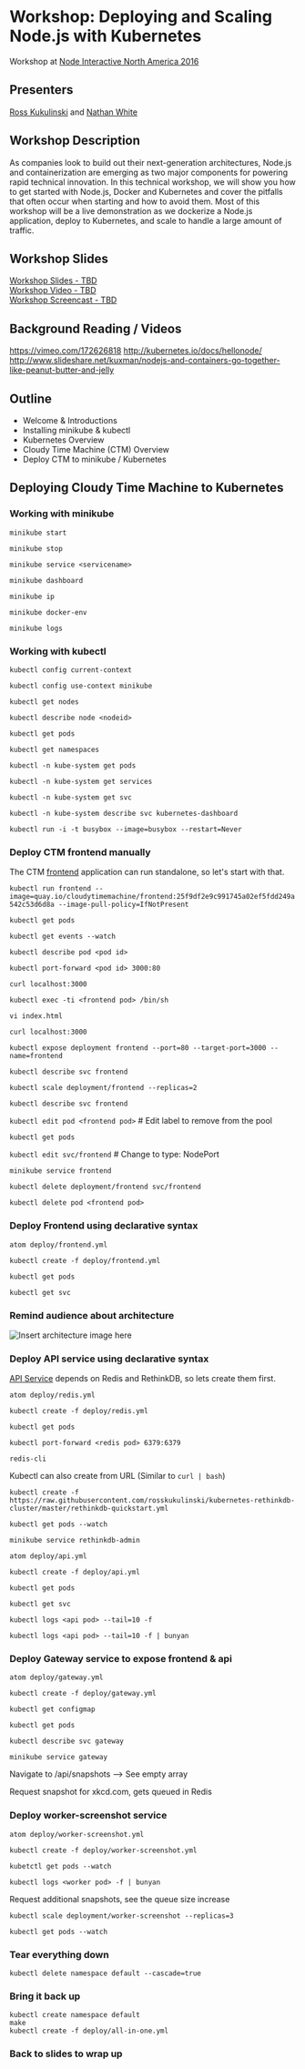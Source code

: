 # Workshop: Deploying and Scaling Node.js with Kubernetes

Workshop at [Node Interactive North America 2016](http://events.linuxfoundation.org/events/node-interactive)

## Presenters
[Ross Kukulinski](https://twitter.com/rosskukulinski) and [Nathan White](https://twitter.com/_nw_)


## Workshop Description

As companies look to build out their next-generation architectures, Node.js and containerization are emerging as two major components for powering rapid technical innovation. In this technical workshop, we will show you how to get started with Node.js, Docker and Kubernetes and cover the pitfalls that often occur when starting and how to avoid them. Most of this workshop will be a live demonstration as we dockerize a Node.js application, deploy to Kubernetes, and scale to handle a large amount of traffic.


## Workshop Slides

[Workshop Slides - TBD]()  
[Workshop Video - TBD]()  
[Workshop Screencast - TBD]()

## Background Reading / Videos

https://vimeo.com/172626818
http://kubernetes.io/docs/hellonode/
http://www.slideshare.net/kuxman/nodejs-and-containers-go-together-like-peanut-butter-and-jelly

## Outline

* Welcome & Introductions
* Installing minikube & kubectl
* Kubernetes Overview
* Cloudy Time Machine (CTM) Overview
* Deploy CTM to minikube / Kubernetes

## Deploying Cloudy Time Machine to Kubernetes

### Working with minikube

```minikube start```

```minikube stop```

```minikube service <servicename>```

```minikube dashboard```

```minikube ip```

```minikube docker-env```

```minikube logs```


### Working with kubectl

```kubectl config current-context```

```kubectl config use-context minikube```

```kubectl get nodes```

```kubectl describe node <nodeid>```

```kubectl get pods```

```kubectl get namespaces```

```kubectl -n kube-system get pods```

```kubectl -n kube-system get services```

```kubectl -n kube-system get svc```

```kubectl -n kube-system describe svc kubernetes-dashboard```

```kubectl run -i -t busybox --image=busybox --restart=Never```


### Deploy CTM frontend manually

The CTM [frontend](https://github.com/cloudytimemachine/frontend) application can run standalone, so let's start with that.

```kubectl run frontend --image=quay.io/cloudytimemachine/frontend:25f9df2e9c991745a02ef5fdd249a542c53d6d8a --image-pull-policy=IfNotPresent```

```kubectl get pods```

```kubectl get events --watch```

```kubectl describe pod <pod id>```

```kubectl port-forward <pod id> 3000:80```

```curl localhost:3000```

```kubectl exec -ti <frontend pod> /bin/sh```

```vi index.html```

```curl localhost:3000```

```kubectl expose deployment frontend --port=80 --target-port=3000 --name=frontend```

```kubectl describe svc frontend```

```kubectl scale deployment/frontend --replicas=2```

```kubectl describe svc frontend```

```kubectl edit pod <frontend pod>``` # Edit label to remove from the pool

```kubectl get pods```

```kubectl edit svc/frontend``` # Change to type: NodePort

```minikube service frontend```

```kubectl delete deployment/frontend svc/frontend```

```kubectl delete pod <frontend pod>```


###  Deploy Frontend using declarative syntax

```atom deploy/frontend.yml```

```kubectl create -f deploy/frontend.yml```

```kubectl get pods```

```kubectl get svc```


###  Remind audience about architecture

![Insert architecture image here]()


### Deploy API service using declarative syntax

[API Service](https://github.com/cloudytimemachine/api) depends on Redis and RethinkDB, so lets create them first.

```atom deploy/redis.yml```

```kubectl create -f deploy/redis.yml```

```kubectl get pods```

```kubectl port-forward <redis pod> 6379:6379```

```redis-cli ```

Kubectl can also create from URL (Similar to  `curl | bash`)

```kubectl create -f https://raw.githubusercontent.com/rosskukulinski/kubernetes-rethinkdb-cluster/master/rethinkdb-quickstart.yml```

```kubectl get pods --watch```

```minikube service rethinkdb-admin```

```atom deploy/api.yml```

```kubectl create -f deploy/api.yml```

```kubectl get pods```

```kubectl get svc```

```kubectl logs <api pod> --tail=10 -f```

```kubectl logs <api pod> --tail=10 -f | bunyan```


### Deploy Gateway service to expose frontend & api

```atom deploy/gateway.yml```

```kubectl create -f deploy/gateway.yml```

```kubectl get configmap```

```kubectl get pods```

```kubectl describe svc gateway```

```minikube service gateway```

Navigate to /api/snapshots --> See empty array

Request snapshot for xkcd.com, gets queued in Redis

### Deploy worker-screenshot service

```atom deploy/worker-screenshot.yml```

```kubectl create -f deploy/worker-screenshot.yml```

```kubetctl get pods --watch```

```kubectl logs <worker pod> -f | bunyan```

Request additional snapshots, see the queue size increase

```kubectl scale deployment/worker-screenshot --replicas=3```

```kubectl get pods --watch```

### Tear everything down

```kubectl delete namespace default --cascade=true```

### Bring it back up

```
kubectl create namespace default
make
kubectl create -f deploy/all-in-one.yml
```

### Back to slides to wrap up
